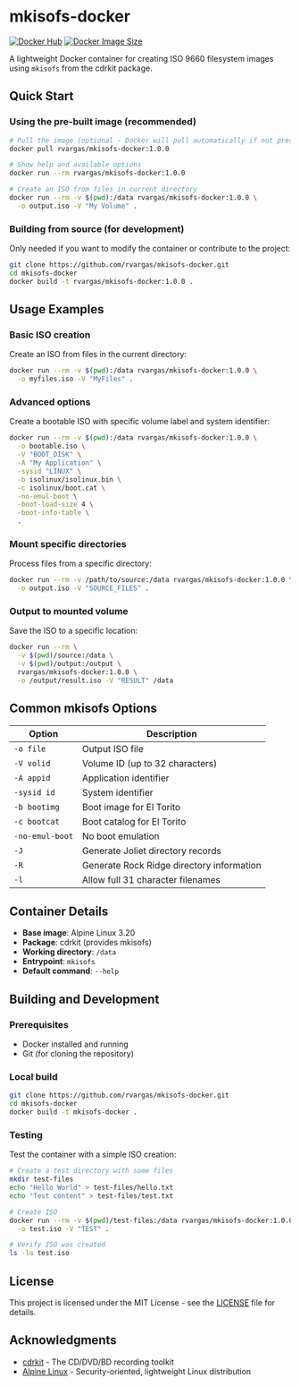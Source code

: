 # mkisofs-docker

[![Docker Hub](https://img.shields.io/docker/pulls/rvargas/mkisofs-docker)](https://hub.docker.com/r/rvargas/mkisofs-docker)
[![Docker Image Size](https://img.shields.io/docker/image-size/rvargas/mkisofs-docker/1.0.0)](https://hub.docker.com/r/rvargas/mkisofs-docker)

A lightweight Docker container for creating ISO 9660 filesystem images using `mkisofs` from the cdrkit package.

## Quick Start

### Using the pre-built image (recommended)

```bash
# Pull the image (optional - Docker will pull automatically if not present)
docker pull rvargas/mkisofs-docker:1.0.0

# Show help and available options
docker run --rm rvargas/mkisofs-docker:1.0.0

# Create an ISO from files in current directory
docker run --rm -v $(pwd):/data rvargas/mkisofs-docker:1.0.0 \
  -o output.iso -V "My Volume" .
```

### Building from source (for development)

Only needed if you want to modify the container or contribute to the project:

```bash
git clone https://github.com/rvargas/mkisofs-docker.git
cd mkisofs-docker
docker build -t rvargas/mkisofs-docker:1.0.0 .
```

## Usage Examples

### Basic ISO creation

Create an ISO from files in the current directory:

```bash
docker run --rm -v $(pwd):/data rvargas/mkisofs-docker:1.0.0 \
  -o myfiles.iso -V "MyFiles" .
```

### Advanced options

Create a bootable ISO with specific volume label and system identifier:

```bash
docker run --rm -v $(pwd):/data rvargas/mkisofs-docker:1.0.0 \
  -o bootable.iso \
  -V "BOOT_DISK" \
  -A "My Application" \
  -sysid "LINUX" \
  -b isolinux/isolinux.bin \
  -c isolinux/boot.cat \
  -no-emul-boot \
  -boot-load-size 4 \
  -boot-info-table \
  .
```

### Mount specific directories

Process files from a specific directory:

```bash
docker run --rm -v /path/to/source:/data rvargas/mkisofs-docker:1.0.0 \
  -o output.iso -V "SOURCE_FILES" .
```

### Output to mounted volume

Save the ISO to a specific location:

```bash
docker run --rm \
  -v $(pwd)/source:/data \
  -v $(pwd)/output:/output \
  rvargas/mkisofs-docker:1.0.0 \
  -o /output/result.iso -V "RESULT" /data
```

## Common mkisofs Options

| Option | Description |
|--------|-------------|
| `-o file` | Output ISO file |
| `-V volid` | Volume ID (up to 32 characters) |
| `-A appid` | Application identifier |
| `-sysid id` | System identifier |
| `-b bootimg` | Boot image for El Torito |
| `-c bootcat` | Boot catalog for El Torito |
| `-no-emul-boot` | No boot emulation |
| `-J` | Generate Joliet directory records |
| `-R` | Generate Rock Ridge directory information |
| `-l` | Allow full 31 character filenames |

## Container Details

- **Base image**: Alpine Linux 3.20
- **Package**: cdrkit (provides mkisofs)
- **Working directory**: `/data`
- **Entrypoint**: `mkisofs`
- **Default command**: `--help`

## Building and Development

### Prerequisites

- Docker installed and running
- Git (for cloning the repository)

### Local build

```bash
git clone https://github.com/rvargas/mkisofs-docker.git
cd mkisofs-docker
docker build -t mkisofs-docker .
```

### Testing

Test the container with a simple ISO creation:

```bash
# Create a test directory with some files
mkdir test-files
echo "Hello World" > test-files/hello.txt
echo "Test content" > test-files/test.txt

# Create ISO
docker run --rm -v $(pwd)/test-files:/data rvargas/mkisofs-docker:1.0.0 \
  -o test.iso -V "TEST" .

# Verify ISO was created
ls -la test.iso
```

## License

This project is licensed under the MIT License - see the [LICENSE](LICENSE) file for details.

## Acknowledgments

- [cdrkit](http://cdrkit.org/) - The CD/DVD/BD recording toolkit
- [Alpine Linux](https://alpinelinux.org/) - Security-oriented, lightweight Linux distribution 